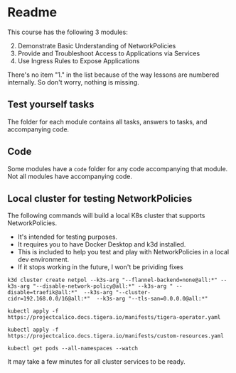 # Readme

This course has the following 3 modules:

2. Demonstrate Basic Understanding of NetworkPolicies
3. Provide and Troubleshoot Access to Applications via Services
4. Use Ingress Rules to Expose Applications

There's no item "1." in the list because of the way lessons are numbered internally. So don't worry, nothing is missing.

## Test yourself tasks

The folder for each module contains all tasks, answers to tasks, and accompanying code.

## Code

Some modules have a `code` folder for any code accompanying that module. Not all modules have accompanying code.

## Local cluster for testing NetworkPolicies

The following commands will build a local K8s cluster that supports NetworkPolicies.

- It's intended for testing purposes. 
- It requires you to have Docker Desktop and k3d installed. 
- This is included to help you test and play with NetworkPolicies in a local dev environment.
- If it stops working in the future, I won't be prividing fixes


```
k3d cluster create netpol --k3s-arg "--flannel-backend=none@all:*" --k3s-arg "--disable-network-policy@all:*" --k3s-arg " --disable=traefik@all:*"  --k3s-arg "--cluster-cidr=192.168.0.0/16@all:*"  --k3s-arg "--tls-san=0.0.0.0@all:*"
```

`kubectl apply -f https://projectcalico.docs.tigera.io/manifests/tigera-operator.yaml`

`kubectl apply -f https://projectcalico.docs.tigera.io/manifests/custom-resources.yaml`

`kubectl get pods --all-namespaces --watch`

It may take a few minutes for all cluster services to be ready.